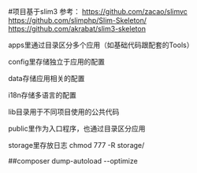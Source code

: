 #项目基于slim3
参考：
https://github.com/zacao/slimvc
https://github.com/slimphp/Slim-Skeleton/
https://github.com/akrabat/slim3-skeleton

apps里通过目录区分多个应用（如基础代码跟配套的Tools）

config里存储独立于应用的配置

data存储应用相关的配置

i18n存储多语言的配置

lib目录用于不同项目使用的公共代码

public里作为入口程序，也通过目录区分应用

storage里存放日志 chmod 777 -R storage/

##composer dump-autoload --optimize